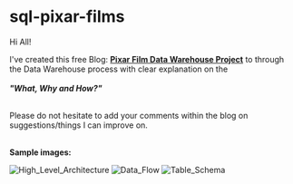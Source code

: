 # sql-pixar-films
Hi All! 

I've created this free Blog: [**Pixar Film Data Warehouse Project**](https://medium.com/@chavez.kris3/pixar-film-data-warehouse-project-d5f8699ef9df) to through the Data Warehouse process with clear explanation on the <br /><br />
_**"What, Why and How?"**_ <br /><br />

Please do not hesitate to add your comments within the blog on suggestions/things I can improve on. <br /><br />

**Sample images:**

![High_Level_Architecture](https://github.com/user-attachments/assets/f9d8cbf6-daa6-4647-8c93-e4658b90c4e0)
![Data_Flow](https://github.com/user-attachments/assets/78864dfb-0141-4b4e-8dea-dc440176bb1d)
![Table_Schema](https://github.com/user-attachments/assets/5fb09bb3-f25e-4189-9b8f-a3979d7787c8)
